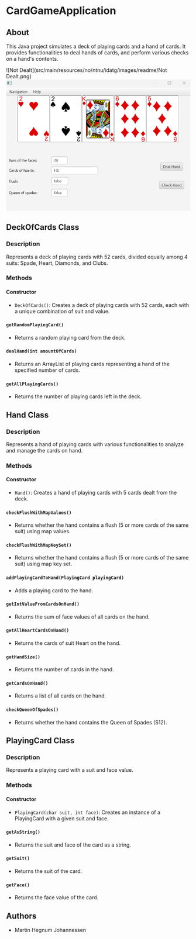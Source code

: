 # CardGameApplication

## About
This Java project simulates a deck of playing cards and a hand of cards. It provides functionalities to deal hands of cards, and perform various checks on a hand's contents.

![Not Dealt](src/main/resources/no/ntnu/idatg/images/readme/Not Dealt.png)
![Dealt](src/main/resources/no/ntnu/idatg/images/readme/Dealt.png)

## DeckOfCards Class

### Description

Represents a deck of playing cards with 52 cards, divided equally among 4 suits: Spade, Heart, Diamonds, and Clubs.

### Methods

#### Constructor
- `DeckOfCards()`: Creates a deck of playing cards with 52 cards, each with a unique combination of suit and value.

#### `getRandomPlayingCard()`
- Returns a random playing card from the deck.

#### `dealHand(int amountOfCards)`
- Returns an ArrayList of playing cards representing a hand of the specified number of cards.

#### `getAllPlayingCards()`
- Returns the number of playing cards left in the deck.

## Hand Class

### Description

Represents a hand of playing cards with various functionalities to analyze and manage the cards on hand.

### Methods

#### Constructor
- `Hand()`: Creates a hand of playing cards with 5 cards dealt from the deck.

#### `checkFlushWithMapValues()`
- Returns whether the hand contains a flush (5 or more cards of the same suit) using map values.

#### `checkFlushWithMapKeySet()`
- Returns whether the hand contains a flush (5 or more cards of the same suit) using map key set.

#### `addPlayingCardToHand(PlayingCard playingCard)`
- Adds a playing card to the hand.

#### `getIntValueFromCardsOnHand()`
- Returns the sum of face values of all cards on the hand.

#### `getAllHeartCardsOnHand()`
- Returns the cards of suit Heart on the hand.

#### `getHandSize()`
- Returns the number of cards in the hand.

#### `getCardsOnHand()`
- Returns a list of all cards on the hand.

#### `checkQueenOfSpades()`
- Returns whether the hand contains the Queen of Spades (S12).

## PlayingCard Class

### Description

Represents a playing card with a suit and face value.

### Methods

#### Constructor
- `PlayingCard(char suit, int face)`: Creates an instance of a PlayingCard with a given suit and face.

#### `getAsString()`
- Returns the suit and face of the card as a string.

#### `getSuit()`
- Returns the suit of the card.

#### `getFace()`
- Returns the face value of the card.

## Authors
- Martin Hegnum Johannessen
